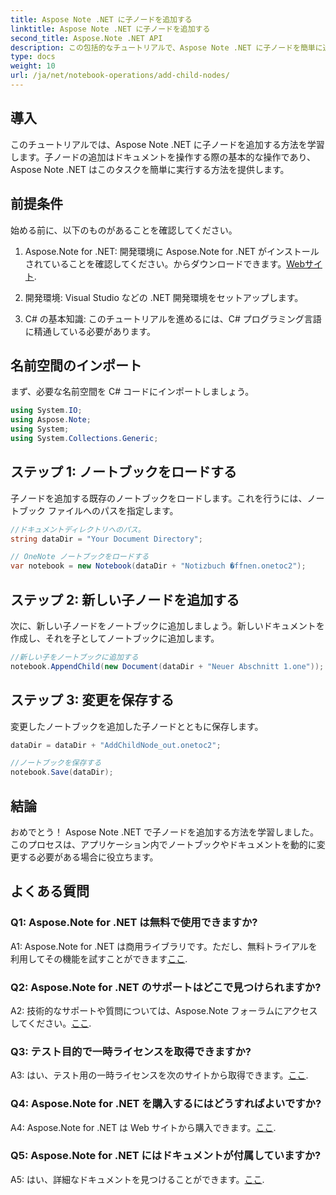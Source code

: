 ```yaml
---
title: Aspose Note .NET に子ノードを追加する
linktitle: Aspose Note .NET に子ノードを追加する
second_title: Aspose.Note .NET API
description: この包括的なチュートリアルで、Aspose Note .NET に子ノードを簡単に追加する方法を学びましょう。今すぐ文書操作スキルを向上させましょう。
type: docs
weight: 10
url: /ja/net/notebook-operations/add-child-nodes/
---
```

## 導入

このチュートリアルでは、Aspose Note .NET に子ノードを追加する方法を学習します。子ノードの追加はドキュメントを操作する際の基本的な操作であり、Aspose Note .NET はこのタスクを簡単に実行する方法を提供します。

## 前提条件

始める前に、以下のものがあることを確認してください。

1.  Aspose.Note for .NET: 開発環境に Aspose.Note for .NET がインストールされていることを確認してください。からダウンロードできます。[Webサイト](https://releases.aspose.com/note/net/).

2. 開発環境: Visual Studio などの .NET 開発環境をセットアップします。

3. C# の基本知識: このチュートリアルを進めるには、C# プログラミング言語に精通している必要があります。

## 名前空間のインポート

まず、必要な名前空間を C# コードにインポートしましょう。

```csharp
using System.IO;
using Aspose.Note;
using System;
using System.Collections.Generic;
```

## ステップ 1: ノートブックをロードする

子ノードを追加する既存のノートブックをロードします。これを行うには、ノートブック ファイルへのパスを指定します。

```csharp
//ドキュメントディレクトリへのパス。
string dataDir = "Your Document Directory";

// OneNote ノートブックをロードする
var notebook = new Notebook(dataDir + "Notizbuch �ffnen.onetoc2");
```

## ステップ 2: 新しい子ノードを追加する

次に、新しい子ノードをノートブックに追加しましょう。新しいドキュメントを作成し、それを子としてノートブックに追加します。

```csharp
//新しい子をノートブックに追加する
notebook.AppendChild(new Document(dataDir + "Neuer Abschnitt 1.one"));
```

## ステップ 3: 変更を保存する

変更したノートブックを追加した子ノードとともに保存します。

```csharp
dataDir = dataDir + "AddChildNode_out.onetoc2";

//ノートブックを保存する
notebook.Save(dataDir);
```

## 結論

おめでとう！ Aspose Note .NET で子ノードを追加する方法を学習しました。このプロセスは、アプリケーション内でノートブックやドキュメントを動的に変更する必要がある場合に役立ちます。

## よくある質問

### Q1: Aspose.Note for .NET は無料で使用できますか?

 A1: Aspose.Note for .NET は商用ライブラリです。ただし、無料トライアルを利用してその機能を試すことができます[ここ](https://releases.aspose.com/).

### Q2: Aspose.Note for .NET のサポートはどこで見つけられますか?

 A2: 技術的なサポートや質問については、Aspose.Note フォーラムにアクセスしてください。[ここ](https://forum.aspose.com/c/note/28).

### Q3: テスト目的で一時ライセンスを取得できますか?

 A3: はい、テスト用の一時ライセンスを次のサイトから取得できます。[ここ](https://purchase.aspose.com/temporary-license/).

### Q4: Aspose.Note for .NET を購入するにはどうすればよいですか?

 A4: Aspose.Note for .NET は Web サイトから購入できます。[ここ](https://purchase.aspose.com/buy).

### Q5: Aspose.Note for .NET にはドキュメントが付属していますか?

 A5: はい、詳細なドキュメントを見つけることができます。[ここ](https://reference.aspose.com/note/net/).